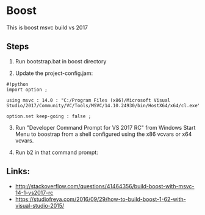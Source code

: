 # Boost

This is boost msvc build vs 2017

## Steps

1. Run bootstrap.bat in boost directory

2. Update the project-config.jam: 

```
#!python
import option ; 
 
using msvc : 14.0 : "C:/Program Files (x86)/Microsoft Visual Studio/2017/Community/VC/Tools/MSVC/14.10.24930/bin/HostX64/x64/cl.exe";
 
option.set keep-going : false ; 
```

3. Run "Developer Command Prompt for VS 2017 RC" from Windows Start Menu to boostrap from a shell configured using the x86 vcvars or x64 vcvars.


4. Run b2 in that command prompt:




## Links: 

* http://stackoverflow.com/questions/41464356/build-boost-with-msvc-14-1-vs2017-rc
* https://studiofreya.com/2016/09/29/how-to-build-boost-1-62-with-visual-studio-2015/
